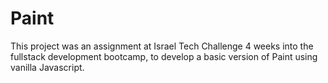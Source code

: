 # Paint
This project was an assignment at Israel Tech Challenge 4 weeks into the fullstack development bootcamp, to develop a basic version of Paint using vanilla Javascript.